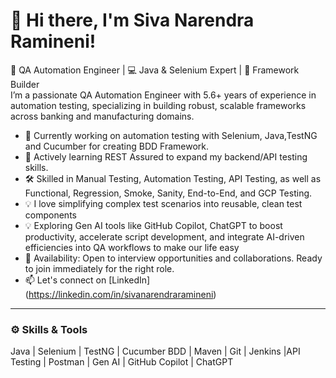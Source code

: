 # 👋 Hi there, I'm Siva Narendra Ramineni!

🎯 QA Automation Engineer | 💻 Java & Selenium Expert | 🧪 Framework Builder  
I’m a passionate QA Automation Engineer with 5.6+ years of experience in automation testing, specializing in building robust, scalable frameworks across banking and manufacturing domains.

- 🔭 Currently working on automation testing with Selenium, Java,TestNG and Cucumber for creating BDD Framework.
- 🌱 Actively learning REST Assured to expand my backend/API testing skills.
- 🛠️ Skilled in Manual Testing, Automation Testing, API Testing, as well as Functional, Regression, Smoke, Sanity, End-to-End, and GCP Testing.
- 💡 I love simplifying complex test scenarios into reusable, clean test components
- 💡 Exploring Gen AI tools like GitHub Copilot, ChatGPT to boost productivity, accelerate script development, and integrate AI-driven efficiencies into QA workflows to make our life easy
- 📅 Availability: Open to interview opportunities and collaborations. Ready to join immediately for the right role.
- 📫 Let's connect on [LinkedIn] (https://linkedin.com/in/sivanarendraramineni)

---

### ⚙️ Skills & Tools

Java | Selenium | TestNG | Cucumber BDD | Maven | Git | Jenkins |API Testing | Postman | Gen AI | GitHub Copilot | ChatGPT
